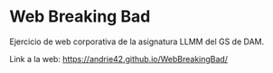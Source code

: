 # Web Breaking Bad
Ejercicio de web corporativa de la asignatura LLMM del GS de DAM.

Link a la web: https://andrie42.github.io/WebBreakingBad/
